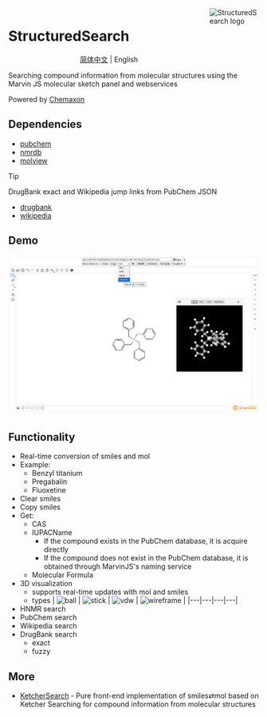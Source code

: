 <img src="imgs/structuredsearch_logo.png" alt="StructuredSearch logo" width="100" height="100" align="right" />

# StructuredSearch


<p align="center">
    <a href="README.md">简体中文</a> | English
</p>

Searching compound information from molecular structures using the Marvin JS molecular sketch panel and webservices

Powered by [Chemaxon](https://chemaxon.com)

## Dependencies

- [pubchem](https://pubchem.ncbi.nlm.nih.gov)
- [nmrdb](https://www.nmrdb.org)
- [molview](https://molview.org)

> [!tip]
> DrugBank exact and Wikipedia jump links from PubChem JSON

- [drugbank](https://go.drugbank.com)
- [wikipedia](https://en.wikipedia.org)

## Demo

![StructuredSearch](imgs/structuredsearch.png)

## Functionality

- Real-time conversion of smiles and mol
- Example:
    - Benzyl titanium
    - Pregabalin
    - Fluoxetine
- Clear smiles
- Copy smiles
- Get:
    - CAS
    - IUPACName
        - If the compound exists in the PubChem database, it is acquire directly
        - If the compound does not exist in the PubChem database, it is obtained through MarvinJS's naming service
    - Molecular Formula
- 3D visualization
    - supports real-time updates with mol and smiles
    - types
        | ![ball](imgs/ball.png) | ![stick](imgs/stick.png) | ![vdw](imgs/vdw.png) | ![wireframe](imgs/wireframe.png) |
        |---|---|---|---|
- HNMR search
- PubChem search
- Wikipedia search
- DrugBank search
    - exact
    - fuzzy

## More

- [KetcherSearch](https://github.com/biantailab/KetcherSearch) - Pure front-end implementation of smiles⇄mol based on Ketcher Searching for compound information from molecular structures
